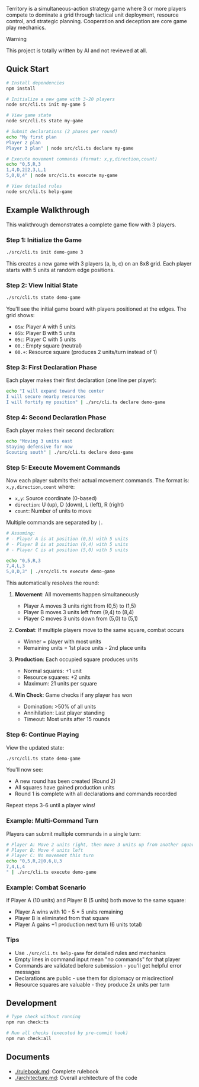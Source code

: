 Territory is a simultaneous-action strategy game where 3 or more players compete to dominate a grid through tactical unit deployment, resource control, and strategic planning. Cooperation and deception are core game play mechanics.

> [!WARNING]
> This project is totally written by AI and not reviewed at all.

## Quick Start

```bash
# Install dependencies
npm install

# Initialize a new game with 3-20 players
node src/cli.ts init my-game 5

# View game state
node src/cli.ts state my-game

# Submit declarations (2 phases per round)
echo "My first plan
Player 2 plan
Player 3 plan" | node src/cli.ts declare my-game

# Execute movement commands (format: x,y,direction,count)
echo "0,5,R,3
1,4,D,2|2,3,L,1
5,0,U,4" | node src/cli.ts execute my-game

# View detailed rules
node src/cli.ts help-game
```

## Example Walkthrough

This walkthrough demonstrates a complete game flow with 3 players.

### Step 1: Initialize the Game

```bash
./src/cli.ts init demo-game 3
```

This creates a new game with 3 players (a, b, c) on an 8x8 grid. Each player starts with 5 units at random edge positions.

### Step 2: View Initial State

```bash
./src/cli.ts state demo-game
```

You'll see the initial game board with players positioned at the edges. The grid shows:
- `05a`: Player A with 5 units
- `05b`: Player B with 5 units
- `05c`: Player C with 5 units
- `00.`: Empty square (neutral)
- `00.+`: Resource square (produces 2 units/turn instead of 1)

### Step 3: First Declaration Phase

Each player makes their first declaration (one line per player):

```bash
echo "I will expand toward the center
I will secure nearby resources
I will fortify my position" | ./src/cli.ts declare demo-game
```

### Step 4: Second Declaration Phase

Each player makes their second declaration:

```bash
echo "Moving 3 units east
Staying defensive for now
Scouting south" | ./src/cli.ts declare demo-game
```

### Step 5: Execute Movement Commands

Now each player submits their actual movement commands. The format is:
`x,y,direction,count` where:
- `x,y`: Source coordinate (0-based)
- `direction`: U (up), D (down), L (left), R (right)
- `count`: Number of units to move

Multiple commands are separated by `|`.

```bash
# Assuming:
# - Player A is at position (0,5) with 5 units
# - Player B is at position (9,4) with 5 units
# - Player C is at position (5,0) with 5 units

echo "0,5,R,3
7,4,L,3
5,0,D,3" | ./src/cli.ts execute demo-game
```

This automatically resolves the round:
1. **Movement**: All movements happen simultaneously
   - Player A moves 3 units right from (0,5) to (1,5)
   - Player B moves 3 units left from (9,4) to (8,4)
   - Player C moves 3 units down from (5,0) to (5,1)

2. **Combat**: If multiple players move to the same square, combat occurs
   - Winner = player with most units
   - Remaining units = 1st place units - 2nd place units

3. **Production**: Each occupied square produces units
   - Normal squares: +1 unit
   - Resource squares: +2 units
   - Maximum: 21 units per square

4. **Win Check**: Game checks if any player has won
   - Domination: >50% of all units
   - Annihilation: Last player standing
   - Timeout: Most units after 15 rounds

### Step 6: Continue Playing

View the updated state:

```bash
./src/cli.ts state demo-game
```

You'll now see:
- A new round has been created (Round 2)
- All squares have gained production units
- Round 1 is complete with all declarations and commands recorded

Repeat steps 3-6 until a player wins!

### Example: Multi-Command Turn

Players can submit multiple commands in a single turn:

```bash
# Player A: Move 2 units right, then move 3 units up from another square
# Player B: Move 4 units left
# Player C: No movement this turn
echo "0,5,R,2|0,6,U,3
7,4,L,4
" | ./src/cli.ts execute demo-game
```

### Example: Combat Scenario

If Player A (10 units) and Player B (5 units) both move to the same square:
- Player A wins with 10 - 5 = 5 units remaining
- Player B is eliminated from that square
- Player A gains +1 production next turn (6 units total)

### Tips

- Use `./src/cli.ts help-game` for detailed rules and mechanics
- Empty lines in command input mean "no commands" for that player
- Commands are validated before submission - you'll get helpful error messages
- Declarations are public - use them for diplomacy or misdirection!
- Resource squares are valuable - they produce 2x units per turn

## Development

```bash
# Type check without running
npm run check:ts

# Run all checks (executed by pre-commit hook)
npm run check:all
```

## Documents

- [./rulebook.md](./rulebook.md): Complete rulebook
- [./architecture.md](./architecture.md): Overall architecture of the code
